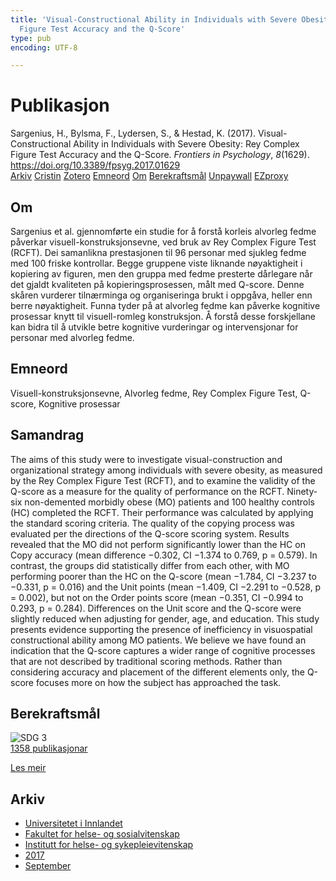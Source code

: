 ```yaml
---
title: 'Visual-Constructional Ability in Individuals with Severe Obesity: Rey Complex
  Figure Test Accuracy and the Q-Score'
type: pub
encoding: UTF-8

---
```

<h1>Publikasjon</h1>
<article id="csl-bib-container-U79TGLX4" class="csl-bib-container">
  <div class="csl-bib-body"> <div class="csl-entry">Sargenius, H., Bylsma, F., Lydersen, S., &#38; Hestad, K. (2017). Visual-Constructional Ability in Individuals with Severe Obesity: Rey Complex Figure Test Accuracy and the Q-Score. <i>Frontiers in Psychology</i>, <i>8</i>(1629). <a href="https://doi.org/10.3389/fpsyg.2017.01629">https://doi.org/10.3389/fpsyg.2017.01629</a></div> </div>
  <div class="csl-bib-buttons">
    <a href="#taxonomy-article-U79TGLX4" alt="archive" class="csl-bib-button">Arkiv</a>
    <a href="https://app.cristin.no/results/show.jsf?id=1493441" alt="Cristin" class="csl-bib-button">Cristin</a>
    <a href="http://zotero.org/groups/5881554/items/U79TGLX4" alt="Zotero" class="csl-bib-button">Zotero</a>
    <a href="#keywords-article-U79TGLX4" alt="keywords" class="csl-bib-button">Emneord</a>
    <a href="#about-article-U79TGLX4" alt="about_pub" class="csl-bib-button">Om</a>
    <a href="#sdg-article-U79TGLX4" alt="sdg" class="csl-bib-button">Berekraftsmål</a>
    <a href="https://www.frontiersin.org/articles/10.3389/fpsyg.2017.01629/pdf" alt="Unpaywall" class="csl-bib-button">Unpaywall</a>
    <a href="https://www.frontiersin.org/articles/10.3389/fpsyg.2017.01629/pdf" alt="EZproxy" class="csl-bib-button">EZproxy</a>
  </div>
  <div id="csl-bib-meta-container-U79TGLX4"></div>
</article>
<div id="csl-bib-meta-U79TGLX4" class="csl-bib-meta">
  <article id="about-article-U79TGLX4" class="about_pub-article">
    <h1>Om</h1>
    Sargenius et al. gjennomførte ein studie for å forstå korleis alvorleg fedme påverkar visuell-konstruksjonsevne, ved bruk av Rey Complex Figure Test (RCFT). Dei samanlikna prestasjonen til 96 personar med sjukleg fedme med 100 friske kontrollar. Begge gruppene viste liknande nøyaktigheit i kopiering av figuren, men den gruppa med fedme presterte dårlegare når det gjaldt kvaliteten på kopieringsprosessen, målt med Q-score. Denne skåren vurderer tilnærminga og organiseringa brukt i oppgåva, heller enn berre nøyaktigheit. Funna tyder på at alvorleg fedme kan påverke kognitive prosessar knytt til visuell-romleg konstruksjon. Å forstå desse forskjellane kan bidra til å utvikle betre kognitive vurderingar og intervensjonar for personar med alvorleg fedme.
  </article>
  <article id="keywords-article-U79TGLX4" class="keywords-article">
    <h1>Emneord</h1>
    Visuell-konstruksjonsevne, Alvorleg fedme, Rey Complex Figure Test, Q-score, Kognitive prosessar
  </article>
  <article id="abstract-article-U79TGLX4" class="abstract-article">
    <h1>Samandrag</h1>
    The aims of this study were to investigate visual-construction and organizational strategy 
among individuals with severe obesity, as measured by the Rey Complex Figure Test 
(RCFT), and to examine the validity of the Q-score as a measure for the quality of 
performance on the RCFT. Ninety-six non-demented morbidly obese (MO) patients and 
100 healthy controls (HC) completed the RCFT. Their performance was calculated by 
applying the standard scoring criteria. The quality of the copying process was evaluated 
per the directions of the Q-score scoring system. Results revealed that the MO did not 
perform significantly lower than the HC on Copy accuracy (mean difference −0.302, 
CI −1.374 to 0.769, p = 0.579). In contrast, the groups did statistically differ from 
each other, with MO performing poorer than the HC on the Q-score (mean −1.784, 
CI −3.237 to −0.331, p = 0.016) and the Unit points (mean −1.409, CI −2.291 to 
−0.528, p = 0.002), but not on the Order points score (mean −0.351, CI −0.994 to 
0.293, p = 0.284). Differences on the Unit score and the Q-score were slightly reduced 
when adjusting for gender, age, and education. This study presents evidence supporting 
the presence of inefficiency in visuospatial constructional ability among MO patients. We 
believe we have found an indication that the Q-score captures a wider range of cognitive 
processes that are not described by traditional scoring methods. Rather than considering 
accuracy and placement of the different elements only, the Q-score focuses more on how 
the subject has approached the task.
  </article>
  <article id="sdg-article-U79TGLX4" class="sdg-article">
    <h1>Berekraftsmål</h1>
    <div class="sdg-container"><div id="sdg3" class="sdg">
        <img src="{{< params subfolder >}}images/sdg/sdg03_nn.png" class="image" alt="SDG 3">
        <div class="sdg-overlay">
          <a href="{{< params subfolder >}}nn/archive/?sdg=3#archive" class="sdg-publication-count"><span>1358</span> publikasjonar</a>
          <p><a href="https://fn.no/om-fn/fns-baerekraftsmaal/god-helse-og-livskvalitet?lang=nno-NO" class="sdg-read-more">Les meir</a></p>
        </div>
      </div></div>
  </article>
  <article id="taxonomy-article-U79TGLX4" class="taxonomy-article">
    <h1>Arkiv</h1>
    <ul>
      <li><a href="{{< params subfolder >}}nn/archive/?key=3DCRN523">Universitetet i Innlandet</a></li>
      <li><a href="{{< params subfolder >}}nn/archive/?key=IDKFS3MX">Fakultet for helse- og sosialvitenskap</a></li>
      <li><a href="{{< params subfolder >}}nn/archive/?key=GTV4ECMZ">Institutt for helse- og sykepleievitenskap</a></li>
      <li><a href="{{< params subfolder >}}nn/archive/?key=QV2QKSDS">2017</a></li>
      <li><a href="{{< params subfolder >}}nn/archive/?key=669MKQST">September</a></li>
    </ul>
  </article>
</div>
